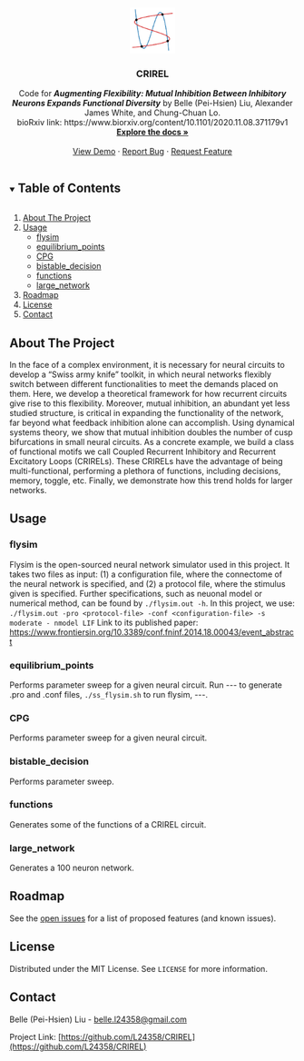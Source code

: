 <!--Source code: https://github.com/othneildrew/Best-README-Template/edit/master/README.md -->

<!-- PROJECT LOGO -->
<br />
<p align="center">
  <a href="https://github.com/L24358/CRIREL">
    <img src="https://github.com/L24358/CRIREL/blob/main/graphs/CRIREL.PNG" alt="Logo" width="80" height="80">
  </a>

  <h3 align="center">CRIREL</h3>

  <p align="center">
    Code for <strong><em>Augmenting Flexibility: Mutual Inhibition Between Inhibitory Neurons Expands Functional Diversity</em></strong> by Belle (Pei-Hsien) Liu, Alexander James White, and Chung-Chuan Lo. <br/> bioRxiv link: https://www.biorxiv.org/content/10.1101/2020.11.08.371179v1
    <br />
    <a href="https://github.com/L24358/CRIREL"><strong>Explore the docs »</strong></a>
    <br />
    <br />
    <a href="https://github.com/L24358/CRIREL">View Demo</a>
    ·
    <a href="https://github.com/L24358/CRIREL/issues">Report Bug</a>
    ·
    <a href="https://github.com/L24358/CRIREL/issues">Request Feature</a>
  </p>
</p>



<!-- TABLE OF CONTENTS -->
<details open="open">
  <summary><h2 style="display: inline-block">Table of Contents</h2></summary>
  <ol>
    <li><a href="#about-the-project">About The Project</a></li>
    <li>
      <a href="#usage">Usage</a>
      <ul>
        <li><a href="#flysim">flysim</a></li>
        <li><a href="#equilibrium_points">equilibrium_points</a></li>
        <li><a href="#CPG">CPG</a></li>
        <li><a href="#bistable_decision">bistable_decision</a></li>
        <li><a href="#functions">functions</a></li>
        <li><a href="#large_network">large_network</a></li>
      </ul>
    </li>
    <li><a href="#roadmap">Roadmap</a></li>
    <li><a href="#license">License</a></li>
    <li><a href="#contact">Contact</a></li>
  </ol>
</details>



<!-- ABOUT THE PROJECT -->
## About The Project

In the face of a complex environment, it is necessary for neural circuits to develop a “Swiss army knife” toolkit, in which neural networks flexibly switch between different functionalities to meet the demands placed on them. Here, we develop a theoretical framework for how recurrent circuits give rise to this flexibility. Moreover, mutual inhibition, an abundant yet less studied structure, is critical in expanding the functionality of the network, far beyond what feedback inhibition alone can accomplish. Using dynamical systems theory, we show that mutual inhibition doubles the number of cusp bifurcations in small neural circuits. As a concrete example, we build a class of functional motifs we call Coupled Recurrent Inhibitory and Recurrent Excitatory Loops (CRIRELs). These CRIRELs have the advantage of being multi-functional, performing a plethora of functions, including decisions, memory, toggle, etc. Finally, we demonstrate how this trend holds for larger networks.

<!-- USAGE EXAMPLES -->
## Usage

### flysim

Flysim is the open-sourced neural network simulator used in this project. It takes two files as input: (1) a configuration file, where the connectome of the neural network is specified, and (2) a protocol file, where the stimulus given is specified. Further specifications, such as neuonal model or numerical method, can be found by ``./flysim.out -h``. In this project, we use:
``./flysim.out -pro <protocol-file> -conf <configuration-file> -s moderate - nmodel LIF``
Link to its published paper: https://www.frontiersin.org/10.3389/conf.fninf.2014.18.00043/event_abstract

### equilibrium_points

Performs parameter sweep for a given neural circuit. Run --- to generate .pro and .conf files, ``./ss_flysim.sh`` to run flysim, ---.

### CPG

Performs parameter sweep for a given neural circuit.

### bistable_decision

Performs parameter sweep.

### functions

Generates some of the functions of a CRIREL circuit.

### large_network

Generates a 100 neuron network.

<!-- ROADMAP -->
## Roadmap

See the [open issues](https://github.com/L24358/CRIREL/issues) for a list of proposed features (and known issues).


<!-- LICENSE -->
## License

Distributed under the MIT License. See `LICENSE` for more information.


<!-- CONTACT -->
## Contact

Belle (Pei-Hsien) Liu - belle.l24358@gmail.com

Project Link: [https://github.com/L24358/CRIREL](https://github.com/L24358/CRIREL)

